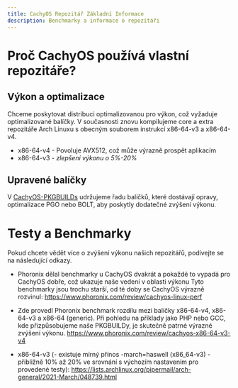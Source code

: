 ```yaml
---
title: CachyOS Repozitář Základní Informace
description: Benchmarky a informace o repozitáři
---
```


# Proč CachyOS používá vlastní repozitáře?

## Výkon a optimalizace

Chceme poskytovat distribuci optimalizovanou pro výkon, což vyžaduje optimalizované balíčky. V současnosti znovu kompilujeme core a extra repozitáře Arch Linuxu s obecným souborem instrukcí x86-64-v3 a x86-64-v4.

- x86-64-v4 - Povoluje AVX512, což může výrazně prospět aplikacím
- x86-64-v3 - _zlepšení výkonu o 5%-20%_

## Upravené balíčky

V [CachyOS-PKGBUILDs](https://github.com/CachyOS/CachyOS-PKGBUILDS) udržujeme řadu balíčků, které dostávají opravy, optimalizace PGO nebo BOLT, aby poskytly dodatečné zvýšení výkonu.

# Testy a Benchmarky

Pokud chcete vědět více o zvýšení výkonu našich repozitářů, podívejte se na následující odkazy.

- Phoronix dělal benchmarky u CachyOS dvakrát a pokaždé to vypadá pro CachyOS dobře, což ukazuje naše vedení v oblasti výkonu
  Tyto benchmarky jsou trochu starší, od té doby se CachyOS výrazně rozvinul:
  https://www.phoronix.com/review/cachyos-linux-perf

- Zde provedl Phoronix benchmark rozdílu mezi balíčky x86-64-v4, x86-64-v3 a x86-64 (generic). Při pohledu na příklady jako PHP nebo GCC, kde přizpůsobujeme naše PKGBUILDy, je skutečně patrné výrazné zvýšení výkonu.
  https://www.phoronix.com/review/cachyos-x86-64-v3-v4

- x86-64-v3 (- existuje mírný přínos -march=haswell (x86_64-v3) - přibližně 10% až 20% ve srovnání s výchozím nastavením pro provedené testy):
  https://lists.archlinux.org/pipermail/arch-general/2021-March/048739.html
